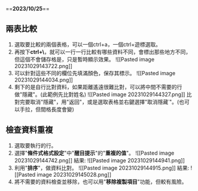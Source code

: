 ==**2023/10/25**==

## 兩表比較
1. 選取要比較的兩個表格，可以一個ctrl+a，一個ctrl+遊標選取。
2. 再按下**ctrl+\\**，就可以一行一行比較有哪些資料不同，會標出那些地方不同，但這個不會儲存格是，只是暫時顯示效果。
	![[Pasted image 20231029143722.png]]
3. 可以針對這些不同的欄位先填滿顏色，保存其標示。
	![[Pasted image 20231029144034.png]]
4. 剩下的是自行比對資料，如果距離遙遠很難比對，可以將中間不需要的行做"隱藏"。(此範例先比對姓名)
	![[Pasted image 20231029144327.png]]
	比對完要取消"隱藏"，用"返回"，或是選取表格並右鍵選擇"取消隱藏˙"。(也可以手拉，但間格長度會變)


## 檢查資料重複
1. 選取要執行的行。
2. 選擇"**條件式格式設定**"中"**醒目提示**"的"**重複的值**"。
	![[Pasted image 20231029144742.png]]
	結果:
	![[Pasted image 20231029144941.png]]
3. 利用"**排序**"，做資料比對。
	![[Pasted image 20231029144915.png]]
	結果:
	![[Pasted image 20231029145028.png]]
4. 將不需要的資料檢查並移除，也可以用"**移除複製項目**"功能，但較有風險。